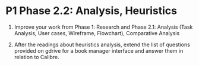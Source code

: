 
# P1 Phase 2.2: Analysis, Heuristics
1. Improve your work from Phase 1: Research and Phase 2.1: Analysis (Task Analysis, User cases, Wireframe, Flowchart), Comparative Analysis

2. After the readings about heuristics analysis, extend the list of questions provided on gdrive for a book manager interface and answer them in relation to Calibre.

